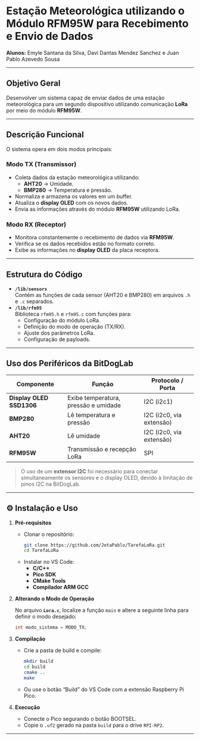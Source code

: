 # Estação Meteorológica utilizando o Módulo RFM95W para Recebimento e Envio de Dados

**Alunos:** Emyle Santana da Silva, Davi Dantas Mendez Sanchez e Juan Pablo Azevedo Sousa  
 

---

## Objetivo Geral
Desenvolver um sistema capaz de enviar dados de uma estação meteorológica para um segundo dispositivo utilizando comunicação **LoRa** por meio do módulo **RFM95W**.

---

## Descrição Funcional
O sistema opera em dois modos principais:

### **Modo TX (Transmissor)**
- Coleta dados da estação meteorológica utilizando:
  - **AHT20** → Umidade.
  - **BMP280** → Temperatura e pressão.
- Normaliza e armazena os valores em um buffer.
- Atualiza o **display OLED** com os novos dados.
- Envia as informações através do módulo **RFM95W** utilizando LoRa.

### **Modo RX (Receptor)**
- Monitora constantemente o recebimento de dados via **RFM95W**.
- Verifica se os dados recebidos estão no formato correto.
- Exibe as informações no **display OLED** da placa receptora.

---

## Estrutura do Código
- **`/lib/sensors`**  
  Contém as funções de cada sensor (AHT20 e BMP280) em arquivos `.h` e `.c` separados.
- **`/lib/rfm95`**  
  Biblioteca `rfm95.h` e `rfm95.c` com funções para:
  - Configuração do módulo LoRa.
  - Definição do modo de operação (TX/RX).
  - Ajuste dos parâmetros LoRa.
  - Configuração de payloads.

---

## Uso dos Periféricos da BitDogLab
| Componente           | Função | Protocolo / Porta |
|----------------------|--------|-------------------|
| **Display OLED SSD1306** | Exibe temperatura, pressão e umidade | I2C (i2c1) |
| **BMP280**           | Lê temperatura e pressão | I2C (i2c0, via extensão) |
| **AHT20**            | Lê umidade | I2C (i2c0, via extensão) |
| **RFM95W**           | Transmissão e recepção LoRa | SPI |

> O uso de um **extensor I2C** foi necessário para conectar simultaneamente os sensores e o display OLED, devido à limitação de pinos I2C na BitDogLab.

---

## ⚙️ Instalação e Uso

1. **Pré-requisitos**
   - Clonar o repositório:
     ```bash
     git clone https://github.com/JotaPablo/TarefaLoRa.git
     cd TarefaLoRa
     ```
   - Instalar no VS Code:
     - **C/C++**
     - **Pico SDK**
     - **CMake Tools**
     - **Compilador ARM GCC**
  
2. **Alterando o Modo de Operação**
   
   No arquivo **`Lora.c`**, localize a função `main` e altere a seguinte linha para definir o modo desejado:
   
    ```c
    int modo_sistema = MODO_TX;
    ```

3. **Compilação**
   - Crie a pasta de build e compile:
     ```bash
     mkdir build
     cd build
     cmake ..
     make
     ```
   - Ou use o botão “Build” do VS Code com a extensão Raspberry Pi Pico.

4. **Execução**
   - Conecte o Pico segurando o botão BOOTSEL.
   - Copie o `.uf2` gerado na pasta `build` para o drive `RPI-RP2`.

---
  

